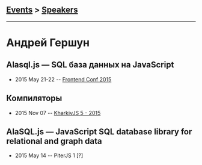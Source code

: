 ## [Events](../README.md) > [Speakers](../speakers.md)
---

# Андрей Гершун

## Alasql.js — SQL база данных на JavaScript
- 2015 May 21-22 -- [Frontend Conf 2015](https://www.youtube.com/watch?v=4yop0rC5lD0)    
## Компиляторы
- 2015 Nov 07 -- [KharkivJS 5 - 2015](https://www.youtube.com/watch?v=wabHD8fZUmw)    
## AlaSQL.js — JavaScript SQL database library for relational and graph data
- 2015 May 14 -- PiterJS 1 [?]   
